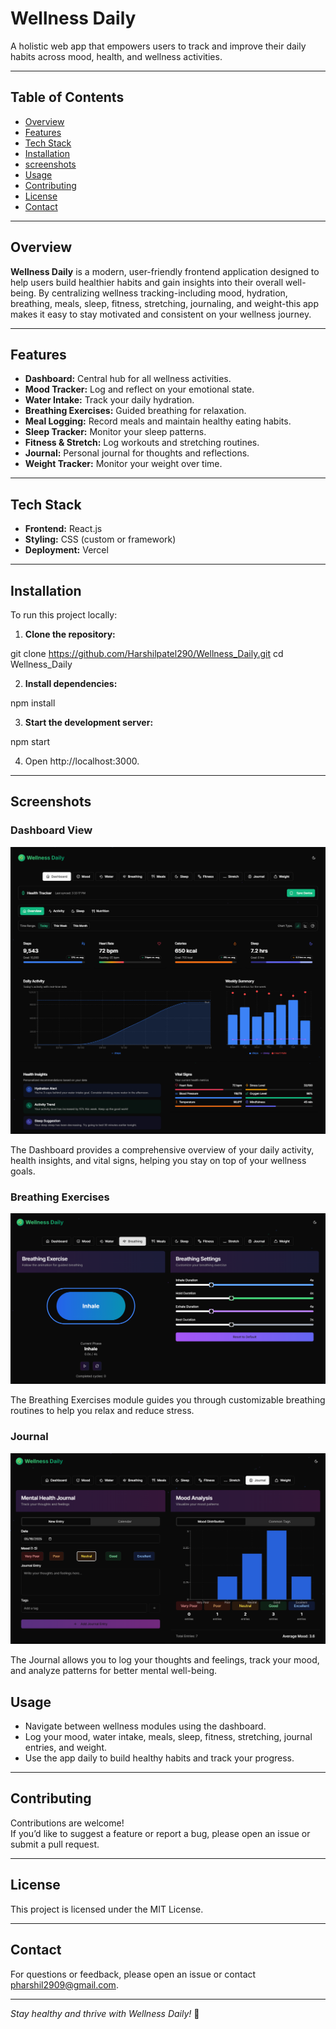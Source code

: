 # Wellness Daily

A holistic web app that empowers users to track and improve their daily habits across mood, health, and wellness activities.


---

## Table of Contents

- [Overview](#overview)
- [Features](#features)
- [Tech Stack](#tech-stack)
- [Installation](#installation)
- [screenshots](#screenshots)
- [Usage](#usage)
- [Contributing](#contributing)
- [License](#license)
- [Contact](#contact)

---

## Overview

**Wellness Daily** is a modern, user-friendly frontend application designed to help users build healthier habits and gain insights into their overall well-being. By centralizing wellness tracking-including mood, hydration, breathing, meals, sleep, fitness, stretching, journaling, and weight-this app makes it easy to stay motivated and consistent on your wellness journey.

---

## Features

- **Dashboard:** Central hub for all wellness activities.
- **Mood Tracker:** Log and reflect on your emotional state.
- **Water Intake:** Track your daily hydration.
- **Breathing Exercises:** Guided breathing for relaxation.
- **Meal Logging:** Record meals and maintain healthy eating habits.
- **Sleep Tracker:** Monitor your sleep patterns.
- **Fitness & Stretch:** Log workouts and stretching routines.
- **Journal:** Personal journal for thoughts and reflections.
- **Weight Tracker:** Monitor your weight over time.

---

## Tech Stack

- **Frontend:** React.js
- **Styling:** CSS (custom or framework)
- **Deployment:** Vercel

---

## Installation

To run this project locally:

1. **Clone the repository:**

git clone https://github.com/Harshilpatel290/Wellness_Daily.git
cd Wellness_Daily

2. **Install dependencies:**

npm install

3. **Start the development server:**

npm start

4. Open http://localhost:3000.

---

## Screenshots

### Dashboard View
![Dashboard showing health tracker, activity chart, and weekly summary](screenshots/dashboard.png)

The Dashboard provides a comprehensive overview of your daily activity, health insights, and vital signs, helping you stay on top of your wellness goals.

### Breathing Exercises
![Breathing exercise screen with customizable inhale, hold, exhale, and rest durations](screenshots/breathing.png)

The Breathing Exercises module guides you through customizable breathing routines to help you relax and reduce stress.

### Journal
![Mental health journal with mood entry and mood analysis](screenshots/jounral.png)

The Journal allows you to log your thoughts and feelings, track your mood, and analyze patterns for better mental well-being.

## Usage

- Navigate between wellness modules using the dashboard.
- Log your mood, water intake, meals, sleep, fitness, stretching, journal entries, and weight.
- Use the app daily to build healthy habits and track your progress.

---

## Contributing

Contributions are welcome!  
If you’d like to suggest a feature or report a bug, please open an issue or submit a pull request.

---

## License

This project is licensed under the MIT License.

---

## Contact

For questions or feedback, please open an issue or contact pharshil2909@gmail.com.

---

*Stay healthy and thrive with Wellness Daily!* 🌱
